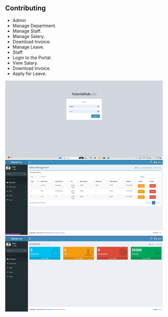 ## Contributing
* Admin
* Manage Department.
* Manage Staff.
* Manage Salary.
* Download Invoice.
* Manage Leave.
* Staff
* Login to the Portal.
* View Salary.
* Download Invoice.
* Apply for Leave.

![alt text](1.png)
![alt text](2.png)
![alt text](3.png)

